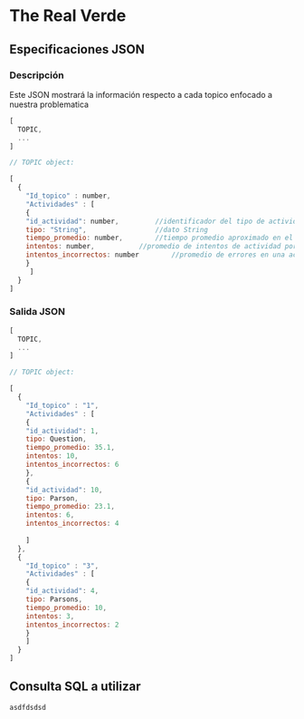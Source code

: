 # The Real Verde
## Especificaciones JSON
### Descripción
Este JSON mostrará la información respecto a cada topico enfocado a nuestra problematica


```javascript
[
  TOPIC,
  ...
]

// TOPIC object:

[
  { 
    "Id_topico" : number, 
    "Actividades" : [
	{	
	"id_actividad": number, 		//identificador del tipo de actividad
	tipo: "String", 		        //dato String
	tiempo_promedio: number, 		//tiempo promedio aproximado en el que se realiza una actividad
	intentos: number, 	 		//promedio de intentos de actividad por parte de los usuarios en un topico. 	
	intentos_incorrectos: number 		//promedio de errores en una actividad por parte de los usuarios en un topico. 	
	}
     ]
  }
]

```
### Salida JSON 


```javascript
[
  TOPIC,
  ...
]

// TOPIC object:

[
  { 
    "Id_topico" : "1", 
    "Actividades" : [
	{	
	"id_actividad": 1, 
	tipo: Question, 
	tiempo_promedio: 35.1, 
	intentos: 10,
	intentos_incorrectos: 6
	},
	{	
	"id_actividad": 10, 
	tipo: Parson, 
	tiempo_promedio: 23.1, 
	intentos: 6,
	intentos_incorrectos: 4
	
    ]
  },
  { 
    "Id_topico" : "3", 
    "Actividades" : [
	{	
	"id_actividad": 4, 
	tipo: Parsons, 
	tiempo_promedio: 10, 
	intentos: 3,
	intentos_incorrectos: 2
	}
    ]
  }
]
```

## Consulta SQL a utilizar
```javascript
asdfdsdsd

```
  
